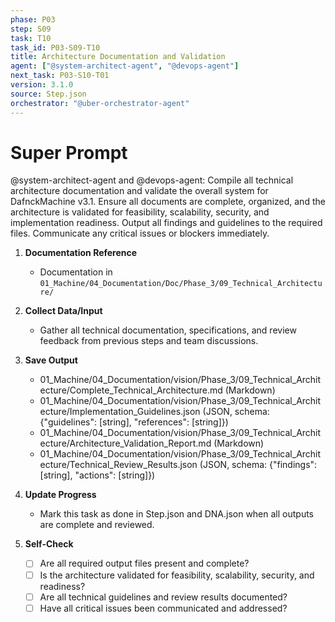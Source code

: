 ```yaml
---
phase: P03
step: S09
task: T10
task_id: P03-S09-T10
title: Architecture Documentation and Validation
agent: ["@system-architect-agent", "@devops-agent"]
next_task: P03-S10-T01
version: 3.1.0
source: Step.json
orchestrator: "@uber-orchestrator-agent"
---
```


# Super Prompt
@system-architect-agent and @devops-agent: Compile all technical architecture documentation and validate the overall system for DafnckMachine v3.1. Ensure all documents are complete, organized, and the architecture is validated for feasibility, scalability, security, and implementation readiness. Output all findings and guidelines to the required files. Communicate any critical issues or blockers immediately.

1. **Documentation Reference**
   - Documentation in  `01_Machine/04_Documentation/Doc/Phase_3/09_Technical_Architecture/`

2. **Collect Data/Input**
   - Gather all technical documentation, specifications, and review feedback from previous steps and team discussions.

3. **Save Output**
   - 01_Machine/04_Documentation/vision/Phase_3/09_Technical_Architecture/Complete_Technical_Architecture.md (Markdown)
   - 01_Machine/04_Documentation/vision/Phase_3/09_Technical_Architecture/Implementation_Guidelines.json (JSON, schema: {"guidelines": [string], "references": [string]})
   - 01_Machine/04_Documentation/vision/Phase_3/09_Technical_Architecture/Architecture_Validation_Report.md (Markdown)
   - 01_Machine/04_Documentation/vision/Phase_3/09_Technical_Architecture/Technical_Review_Results.json (JSON, schema: {"findings": [string], "actions": [string]})

4. **Update Progress**
   - Mark this task as done in Step.json and DNA.json when all outputs are complete and reviewed.

5. **Self-Check**
   - [ ] Are all required output files present and complete?
   - [ ] Is the architecture validated for feasibility, scalability, security, and readiness?
   - [ ] Are all technical guidelines and review results documented?
   - [ ] Have all critical issues been communicated and addressed? 